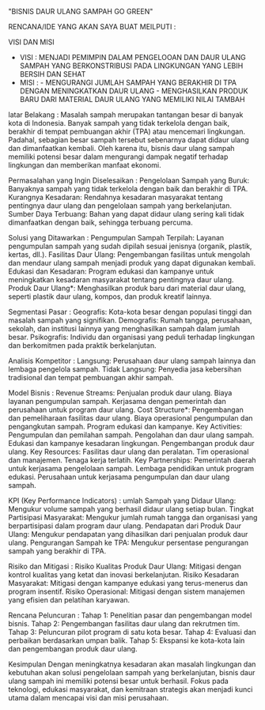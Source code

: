 "BISNIS DAUR ULANG SAMPAH GO GREEN"

RENCANA/IDE YANG AKAN SAYA BUAT MEILPUTI :

VISI DAN MISI 
- VISI : MENJADI PEMIMPIN DALAM PENGELOOAN DAN DAUR ULANG SAMPAH YANG BERKONSTRIBUSI PADA LINGKUNGAN YANG LEBIH BERSIH DAN SEHAT
- MISI : - MENGURANGI JUMLAH SAMPAH YANG BERAKHIR DI TPA DENGAN MENINGKATKAN DAUR ULANG
         - MENGHASILKAN PRODUK BARU DARI MATERIAL DAUR ULANG YANG MEMILIKI NILAI TAMBAH

latar Belakang :
Masalah sampah merupakan tantangan besar di banyak kota di Indonesia. Banyak sampah yang tidak terkelola dengan baik, berakhir di tempat pembuangan akhir (TPA) atau mencemari lingkungan. Padahal, sebagian besar sampah tersebut sebenarnya dapat didaur ulang dan dimanfaatkan kembali. Oleh karena itu, bisnis daur ulang sampah memiliki potensi besar dalam mengurangi dampak negatif terhadap lingkungan dan memberikan manfaat ekonomi.

Permasalahan yang Ingin Diselesaikan :
Pengelolaan Sampah yang Buruk: Banyaknya sampah yang tidak terkelola dengan baik dan berakhir di TPA.
Kurangnya Kesadaran: Rendahnya kesadaran masyarakat tentang pentingnya daur ulang dan pengelolaan sampah yang berkelanjutan.
Sumber Daya Terbuang: Bahan yang dapat didaur ulang sering kali tidak dimanfaatkan dengan baik, sehingga terbuang percuma.

Solusi yang Ditawarkan :
Pengumpulan Sampah Terpilah: Layanan pengumpulan sampah yang sudah dipilah sesuai jenisnya (organik, plastik, kertas, dll.).
Fasilitas Daur Ulang: Pengembangan fasilitas untuk mengolah dan mendaur ulang sampah menjadi produk yang dapat digunakan kembali.
Edukasi dan Kesadaran: Program edukasi dan kampanye untuk meningkatkan kesadaran masyarakat tentang pentingnya daur ulang.
Produk Daur Ulang*: Menghasilkan produk baru dari material daur ulang, seperti plastik daur ulang, kompos, dan produk kreatif lainnya.

Segmentasi Pasar :
Geografis: Kota-kota besar dengan populasi tinggi dan masalah sampah yang signifikan.
Demografis: Rumah tangga, perusahaan, sekolah, dan institusi lainnya yang menghasilkan sampah dalam jumlah besar.
Psikografis: Individu dan organisasi yang peduli terhadap lingkungan dan berkomitmen pada praktik berkelanjutan.

Analisis Kompetitor :
Langsung: Perusahaan daur ulang sampah lainnya dan lembaga pengelola sampah.
Tidak Langsung: Penyedia jasa kebersihan tradisional dan tempat pembuangan akhir sampah.


Model Bisnis :
Revenue Streams:
Penjualan produk daur ulang.
Biaya layanan pengumpulan sampah.
Kerjasama dengan pemerintah dan perusahaan untuk program daur ulang.
Cost Structure*:
Pengembangan dan pemeliharaan fasilitas daur ulang.
Biaya operasional pengumpulan dan pengangkutan sampah.
Program edukasi dan kampanye.
Key Activities:
Pengumpulan dan pemilahan sampah.
Pengolahan dan daur ulang sampah.
Edukasi dan kampanye kesadaran lingkungan.
Pengembangan produk daur ulang.
Key Resources:
Fasilitas daur ulang dan peralatan.
Tim operasional dan manajemen.
Tenaga kerja terlatih.
Key Partnerships:
Pemerintah daerah untuk kerjasama pengelolaan sampah.
Lembaga pendidikan untuk program edukasi.
Perusahaan untuk kerjasama pengumpulan dan daur ulang sampah.

KPI (Key Performance Indicators) :
umlah Sampah yang Didaur Ulang: Mengukur volume sampah yang berhasil didaur ulang setiap bulan.
Tingkat Partisipasi Masyarakat: Mengukur jumlah rumah tangga dan organisasi yang berpartisipasi dalam program daur ulang.
Pendapatan dari Produk Daur Ulang: Mengukur pendapatan yang dihasilkan dari penjualan produk daur ulang.
Pengurangan Sampah ke TPA: Mengukur persentase pengurangan sampah yang berakhir di TPA.

Risiko dan Mitigasi :
Risiko Kualitas Produk Daur Ulang: Mitigasi dengan kontrol kualitas yang ketat dan inovasi berkelanjutan.
Risiko Kesadaran Masyarakat: Mitigasi dengan kampanye edukasi yang terus-menerus dan program insentif.
Risiko Operasional: Mitigasi dengan sistem manajemen yang efisien dan pelatihan karyawan.

Rencana Peluncuran :
Tahap 1: Penelitian pasar dan pengembangan model bisnis.
Tahap 2: Pengembangan fasilitas daur ulang dan rekrutmen tim.
Tahap 3: Peluncuran pilot program di satu kota besar.
Tahap 4: Evaluasi dan perbaikan berdasarkan umpan balik.
Tahap 5: Ekspansi ke kota-kota lain dan pengembangan produk daur ulang.

Kesimpulan
Dengan meningkatnya kesadaran akan masalah lingkungan dan kebutuhan akan solusi pengelolaan sampah yang berkelanjutan, bisnis daur ulang sampah ini memiliki potensi besar untuk berhasil. Fokus pada teknologi, edukasi masyarakat, dan kemitraan strategis akan menjadi kunci utama dalam mencapai visi dan misi perusahaan.